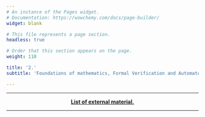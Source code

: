 ```yaml
---
# An instance of the Pages widget.
# Documentation: https://wowchemy.com/docs/page-builder/
widget: blank

# This file represents a page section.
headless: true

# Order that this section appears on the page.
weight: 110

title: '2.'
subtitle: 'Foundations of mathematics, Formal Verification and Automated Reasoning'

---
```


---

<p style="text-align: center;"><b><a href="https://galapagos.netlify.app/external">List of external material.</a></b></p>

---
